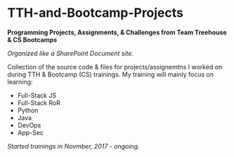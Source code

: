 # TTH-and-Bootcamp-Projects
**Programming Projects, Assignments, &amp; Challenges from Team Treehouse &amp; CS Bootcamps**

*Organized like a SharePoint Document site.* 

Collection of the source code & files for projects/assignemtns I worked on during TTH & Bootcamp (CS) trainings.
My training will mainly focus on learning:
- Full-Stack JS
- Full-Stack RoR
- Python
- Java
- DevOps
- App-Sec

*Started trainings in Novmber, 2017 - ongoing.* 
